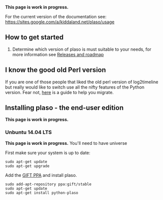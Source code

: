 **This page is work in progress.**

For the current version of the documentation see: https://sites.google.com/a/kiddaland.net/plaso/usage

## How to get started

1. Determine which version of plaso is must suitable to your needs, for more information see [Releases and roadmap](https://github.com/log2timeline/plaso/wiki/Releases-and-roadmap)


## I know the good old Perl version

If you are one of those people that liked the old perl version of log2timeline but really would like to switch use all the nifty features of the Python version. Fear not, [here](https://github.com/log2timeline/plaso/wiki/Upgrading-From-0.x-Branch) is a guide to help you migrate.

## Installing plaso - the end-user edition
**This page is work in progress.**

### Unbuntu 14.04 LTS
**This page is work in progress.**
You'll need to have universe

First make sure your system is up to date:
```
sudo apt-get update
sudo apt-get upgrade
```

Add the [GIFT PPA](https://launchpad.net/~gift) and install plaso.
```
sudo add-apt-repository ppa:gift/stable
sudo apt-get update
sudo apt-get install python-plaso
```